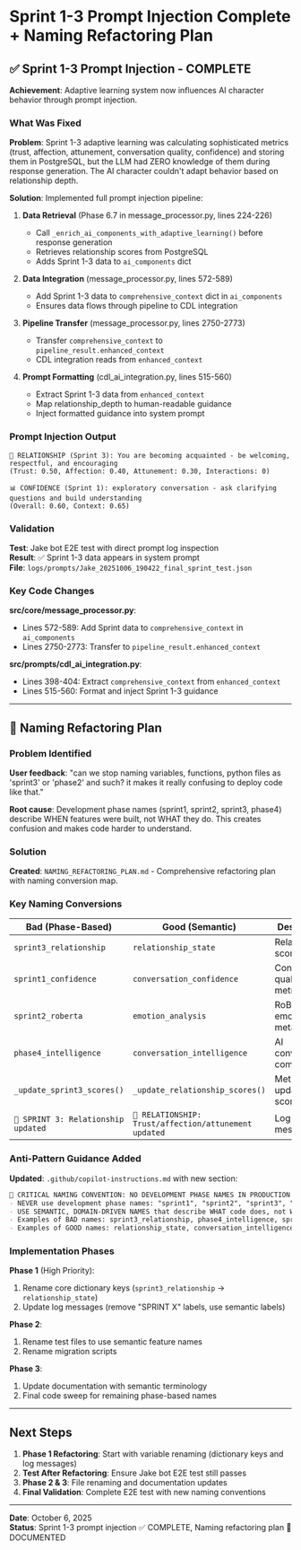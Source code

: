 # Sprint 1-3 Prompt Injection Complete + Naming Refactoring Plan

## ✅ Sprint 1-3 Prompt Injection - COMPLETE

**Achievement**: Adaptive learning system now influences AI character behavior through prompt injection.

### What Was Fixed

**Problem**: Sprint 1-3 adaptive learning was calculating sophisticated metrics (trust, affection, attunement, conversation quality, confidence) and storing them in PostgreSQL, but the LLM had ZERO knowledge of them during response generation. The AI character couldn't adapt behavior based on relationship depth.

**Solution**: Implemented full prompt injection pipeline:

1. **Data Retrieval** (Phase 6.7 in message_processor.py, lines 224-226)
   - Call `_enrich_ai_components_with_adaptive_learning()` before response generation
   - Retrieves relationship scores from PostgreSQL
   - Adds Sprint 1-3 data to `ai_components` dict

2. **Data Integration** (message_processor.py, lines 572-589)
   - Add Sprint 1-3 data to `comprehensive_context` dict in `ai_components`
   - Ensures data flows through pipeline to CDL integration

3. **Pipeline Transfer** (message_processor.py, lines 2750-2773)
   - Transfer `comprehensive_context` to `pipeline_result.enhanced_context`
   - CDL integration reads from `enhanced_context`

4. **Prompt Formatting** (cdl_ai_integration.py, lines 515-560)
   - Extract Sprint 1-3 data from `enhanced_context`
   - Map relationship_depth to human-readable guidance
   - Inject formatted guidance into system prompt

### Prompt Injection Output

```
💝 RELATIONSHIP (Sprint 3): You are becoming acquainted - be welcoming, respectful, and encouraging 
(Trust: 0.50, Affection: 0.40, Attunement: 0.30, Interactions: 0)

📊 CONFIDENCE (Sprint 1): exploratory conversation - ask clarifying questions and build understanding 
(Overall: 0.60, Context: 0.65)
```

### Validation

**Test**: Jake bot E2E test with direct prompt log inspection  
**Result**: ✅ Sprint 1-3 data appears in system prompt  
**File**: `logs/prompts/Jake_20251006_190422_final_sprint_test.json`

### Key Code Changes

**src/core/message_processor.py**:
- Lines 572-589: Add Sprint data to `comprehensive_context` in `ai_components`
- Lines 2750-2773: Transfer to `pipeline_result.enhanced_context`

**src/prompts/cdl_ai_integration.py**:
- Lines 398-404: Extract `comprehensive_context` from `enhanced_context`
- Lines 515-560: Format and inject Sprint 1-3 guidance

---

## 🔄 Naming Refactoring Plan

### Problem Identified

**User feedback**: "can we stop naming variables, functions, python files as 'sprint3' or 'phase2' and such? it makes it really confusing to deploy code like that."

**Root cause**: Development phase names (sprint1, sprint2, sprint3, phase4) describe WHEN features were built, not WHAT they do. This creates confusion and makes code harder to understand.

### Solution

**Created**: `NAMING_REFACTORING_PLAN.md` - Comprehensive refactoring plan with naming conversion map.

### Key Naming Conversions

| Bad (Phase-Based) | Good (Semantic) | Description |
|-------------------|-----------------|-------------|
| `sprint3_relationship` | `relationship_state` | Relationship scores dict |
| `sprint1_confidence` | `conversation_confidence` | Conversation quality metrics |
| `sprint2_roberta` | `emotion_analysis` | RoBERTa emotion metadata |
| `phase4_intelligence` | `conversation_intelligence` | AI conversation components |
| `_update_sprint3_scores()` | `_update_relationship_scores()` | Method to update scores |
| `🔄 SPRINT 3: Relationship updated` | `🔄 RELATIONSHIP: Trust/affection/attunement updated` | Log message |

### Anti-Pattern Guidance Added

**Updated**: `.github/copilot-instructions.md` with new section:

```markdown
🚨 CRITICAL NAMING CONVENTION: NO DEVELOPMENT PHASE NAMES IN PRODUCTION CODE!
- NEVER use development phase names: "sprint1", "sprint2", "sprint3", "phase4"
- USE SEMANTIC, DOMAIN-DRIVEN NAMES that describe WHAT code does, not WHEN built
- Examples of BAD names: sprint3_relationship, phase4_intelligence, sprint1_confidence
- Examples of GOOD names: relationship_state, conversation_intelligence, conversation_confidence
```

### Implementation Phases

**Phase 1** (High Priority):
1. Rename core dictionary keys (`sprint3_relationship` → `relationship_state`)
2. Update log messages (remove "SPRINT X" labels, use semantic labels)

**Phase 2**:
1. Rename test files to use semantic feature names
2. Rename migration scripts

**Phase 3**:
1. Update documentation with semantic terminology
2. Final code sweep for remaining phase-based names

---

## Next Steps

1. **Phase 1 Refactoring**: Start with variable renaming (dictionary keys and log messages)
2. **Test After Refactoring**: Ensure Jake bot E2E test still passes
3. **Phase 2 & 3**: File renaming and documentation updates
4. **Final Validation**: Complete E2E test with new naming conventions

---

**Date**: October 6, 2025  
**Status**: Sprint 1-3 prompt injection ✅ COMPLETE, Naming refactoring plan 📝 DOCUMENTED
